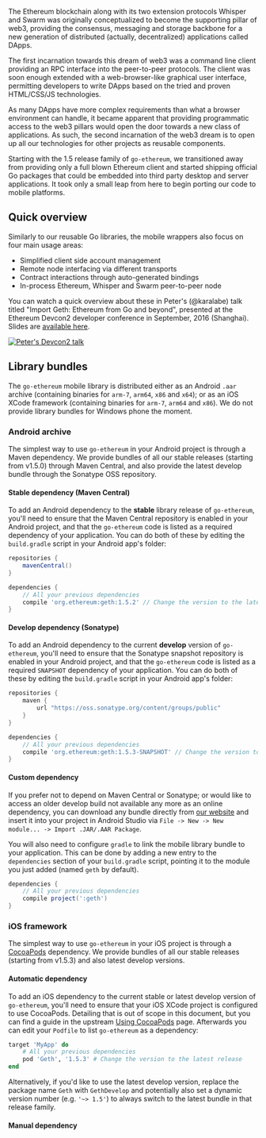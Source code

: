 The Ethereum blockchain along with its two extension protocols Whisper and Swarm was originally conceptualized to become the supporting pillar of web3, providing the consensus, messaging and storage backbone for a new generation of distributed (actually, decentralized) applications called DApps.

The first incarnation towards this dream of web3 was a command line client providing an RPC interface into the peer-to-peer protocols. The client was soon enough extended with a web-browser-like graphical user interface, permitting developers to write DApps based on the tried and proven HTML/CSS/JS technologies.

As many DApps have more complex requirements than what a browser environment can handle, it became apparent that providing programmatic access to the web3 pillars would open the door towards a new class of applications. As such, the second incarnation of the web3 dream is to open up all our technologies for other projects as reusable components.

Starting with the 1.5 release family of `go-ethereum`, we transitioned away from providing only a full blown Ethereum client and started shipping official Go packages that could be embedded into third party desktop and server applications. It took only a small leap from here to begin porting our code to mobile platforms.

## Quick overview

Similarly to our reusable Go libraries, the mobile wrappers also focus on four main usage areas:

- Simplified client side account management
- Remote node interfacing via different transports
- Contract interactions through auto-generated bindings
- In-process Ethereum, Whisper and Swarm peer-to-peer node

You can watch a quick overview about these in Peter's (@karalabe) talk titled "Import Geth: Ethereum from Go and beyond", presented at the Ethereum Devcon2 developer conference in September, 2016 (Shanghai). Slides are [available here](https://ethereum.karalabe.com/talks/2016-devcon.html).

[![Peter's Devcon2 talk](https://img.youtube.com/vi/R0Ia1U9Gxjg/0.jpg)](https://www.youtube.com/watch?v=R0Ia1U9Gxjg)

## Library bundles

The `go-ethereum` mobile library is distributed either as an Android `.aar` archive (containing binaries for `arm-7`, `arm64`, `x86` and `x64`); or as an iOS XCode framework (containing binaries for `arm-7`, `arm64` and `x86`). We do not provide library bundles for Windows phone the moment.

### Android archive

The simplest way to use `go-ethereum` in your Android project is through a Maven dependency. We provide bundles of all our stable releases (starting from v1.5.0) through Maven Central, and also provide the latest develop bundle through the Sonatype OSS repository.

#### Stable dependency (Maven Central)

To add an Android dependency to the **stable** library release of `go-ethereum`, you'll need to ensure that the Maven Central repository is enabled in your Android project, and that the `go-ethereum` code is listed as a required dependency of your application. You can do both of these by editing the `build.gradle` script in your Android app's folder:

```gradle
repositories {
    mavenCentral()
}

dependencies {
    // All your previous dependencies
    compile 'org.ethereum:geth:1.5.2' // Change the version to the latest release
}
```

#### Develop dependency (Sonatype)

To add an Android dependency to the current **develop** version of `go-ethereum`, you'll need to ensure that the Sonatype snapshot repository is enabled in your Android project, and that the `go-ethereum` code is listed as a required `SNAPSHOT` dependency of your application. You can do both of these by editing the `build.gradle` script in your Android app's folder:

```gradle
repositories {
    maven {
        url "https://oss.sonatype.org/content/groups/public"
    }
}

dependencies {
    // All your previous dependencies
    compile 'org.ethereum:geth:1.5.3-SNAPSHOT' // Change the version to the latest release
}
```

#### Custom dependency

If you prefer not to depend on Maven Central or Sonatype; or would like to access an older develop build not available any more as an online dependency, you can download any bundle directly from [our website](https://geth.ethereum.org/downloads/) and insert it into your project in Android Studio via `File -> New -> New module... -> Import .JAR/.AAR Package`.

You will also need to configure `gradle` to link the mobile library bundle to your application. This can be done by adding a new entry to the `dependencies` section of your `build.gradle` script, pointing it to the module you just added (named `geth` by default).

```gradle
dependencies {
    // All your previous dependencies
    compile project(':geth')
}
```

### iOS framework

The simplest way to use `go-ethereum` in your iOS project is through a [CocoaPods](https://cocoapods.org/) dependency. We provide bundles of all our stable releases (starting from v1.5.3) and also latest develop versions.

#### Automatic dependency

To add an iOS dependency to the current stable or latest develop version of `go-ethereum`, you'll need to ensure that your iOS XCode project is configured to use CocoaPods. Detailing that is out of scope in this document, but you can find a guide in the upstream [Using CocoaPods](https://guides.cocoapods.org/using/using-cocoapods.html) page. Afterwards you can edit your `Podfile` to list `go-ethereum` as a dependency:

```ruby
target 'MyApp' do
    # All your previous dependencies
    pod 'Geth', '1.5.3' # Change the version to the latest release
end
```

Alternatively, if you'd like to use the latest develop version, replace the package name `Geth` with `GethDevelop` and potentially also set a dynamic version number (e.g. `'~> 1.5'`) to always switch to the latest bundle in that release family.

#### Manual dependency

